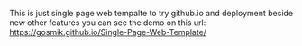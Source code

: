 This is just single page web tempalte to try github.io and deployment beside new other features
you can see the demo on this url:
https://gosmik.github.io/Single-Page-Web-Template/
